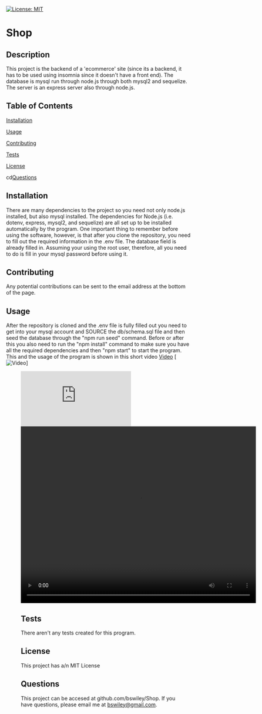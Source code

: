 [![License: MIT](https://img.shields.io/badge/License-MIT-yellow.svg)](https://opensource.org/licenses/MIT)



# Shop

## Description
This project is the backend of a 'ecommerce' site (since its a backend, it has to be used using insomnia since it doesn't have a front end).  The database is mysql run through node.js through both mysql2 and sequelize.  The server is an express server also through node.js.


## Table of Contents

[Installation](#Installation)

[Usage](#Usage)

[Contributing](#Contributing)

[Tests](#Tests)

[License](#License)

cd[Questions](#Questions)

## Installation
There are many dependencies to the project so you need not only node.js installed, but also mysql installed.  The dependencies for Node.js (i.e. dotenv, express, mysql2, and sequelize) are all set up to be installed automatically by the program.  One important thing to remember before using the software, however, is that after you clone the repository, you need to fill out the required information in the .env file.  The database field is already filled in.  Assuming your using the root user, therefore, all you need to do is fill in your mysql password before using it. 

## Contributing
Any  potential contributions can be sent to the email address at the bottom of the page.

## Usage
After the repository is cloned and the .env file is fully filled out you need to get into your mysql account and SOURCE the db/schema.sql file and then seed the database through  the "npm run seed" command.  Before or after this you also need to run the "npm install" command to make sure you have all the required dependencies and then "npm start" to start the program.  This and the usage of the program is shown in this short video
[Video]("https://drive.google.com/file/d/1SekgI9xepSnxASSf8bYmcfLl-3Finr-p/view?usp=sharing")
[![Video]("https://drive.google.com/file/d/1SekgI9xepSnxASSf8bYmcfLl-3Finr-p/view?usp=sharing")]
<figure class="video_container">
  <iframe src="https://drive.google.com/file/d/1SekgI9xepSnxASSf8bYmcfLl-3Finr-p/view?usp=sharing" frameborder="0" allowfullscreen="true"> </iframe>

  <video width="640" height="480" controls>
  <source src="https://drive.google.com/file/d/1SekgI9xepSnxASSf8bYmcfLl-3Finr-p/view?usp=sharing" type="video/WEBM">
  Your browser does not support the video tag.
</video>

## Tests
There aren't any tests created for this program.

## License
This project has a/n MIT License

## Questions
This project can be accesed at github.com/bswiley/Shop.  If you have questions, please email me at bswiley@gmail.com.
